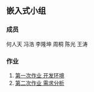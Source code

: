 ## 嵌入式小组

### 成员
何人天 冯浩 李隆坤 周桐 陈光 王涛

### 作业
1. [第一次作业 开发环境](https://github.com/WangtaoPKU/Team666/blob/master/homework/01/homework.md)
2. [第二次作业 需求分析](https://github.com/WangtaoPKU/Team666/blob/master/homework/02/homework.md)